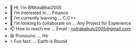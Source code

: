 - 👋 Hi, I’m @MotaBhai2005
- 👀 I’m interested in ... Finance
- 🌱 I’m currently learning ... C;C++
- 💞️ I’m looking to collaborate on ... Any Project for Experience
- 📫 How to reach me ... Email : rudrababulu2005@gmail.com
- 😄 Pronouns: ... He
- ⚡ Fun fact: ... Earth is Round

<!---
MotaBhai2005/MotaBhai2005 is a ✨ special ✨ repository because its `README.md` (this file) appears on your GitHub profile.
You can click the Preview link to take a look at your changes.
--->
